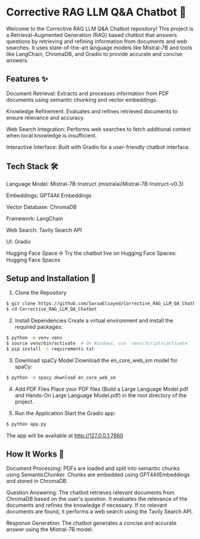 # Corrective RAG LLM Q&A Chatbot 🤖
Welcome to the Corrective RAG LLM Q&A Chatbot repository! This project is a Retrieval-Augmented Generation (RAG) based chatbot that answers questions by retrieving and refining information from documents and web searches. It uses state-of-the-art language models like Mistral-7B and tools like LangChain, ChromaDB, and Gradio to provide accurate and concise answers.

## Features ✨
Document Retrieval: Extracts and processes information from PDF documents using semantic chunking and vector embeddings.

Knowledge Refinement: Evaluates and refines retrieved documents to ensure relevance and accuracy.

Web Search Integration: Performs web searches to fetch additional context when local knowledge is insufficient.

Interactive Interface: Built with Gradio for a user-friendly chatbot interface.

## Tech Stack 🛠️
Language Model: Mistral-7B-Instruct (mistralai/Mistral-7B-Instruct-v0.3)

Embeddings: GPT4All Embeddings

Vector Database: ChromaDB

Framework: LangChain

Web Search: Tavily Search API

UI: Gradio

Hugging Face Space 🌐
Try the chatbot live on Hugging Face Spaces:
Hugging Face Spaces

## Setup and Installation 🚀
1. Clone the Repository
```bash
$ git clone https://github.com/SaraaElsayed/Corrective_RAG_LLM_QA_Chatbot.git
$ cd Corrective_RAG_LLM_QA_Chatbot
```
2. Install Dependencies
Create a virtual environment and install the required packages:
```bash
$ python -m venv venv
$ source venv/bin/activate  # On Windows, use `venv\Scripts\activate`
$ pip install -r requirements.txt
```
3. Download spaCy Model
Download the en_core_web_sm model for spaCy:
```bash
$ python -m spacy download en_core_web_sm
```
4. Add PDF Files
Place your PDF files (Build a Large Language Model.pdf and Hands-On Large Language Model.pdf) in the root directory of the project.

5. Run the Application
Start the Gradio app:
```bash
$ python app.py
```
The app will be available at http://127.0.0.1:7860

## How It Works 🧠

Document Processing:
PDFs are loaded and split into semantic chunks using SemanticChunker.
Chunks are embedded using GPT4AllEmbeddings and stored in ChromaDB.

Question Answering:
The chatbot retrieves relevant documents from ChromaDB based on the user's question.
It evaluates the relevance of the documents and refines the knowledge if necessary.
If no relevant documents are found, it performs a web search using the Tavily Search API.

Response Generation:
The chatbot generates a concise and accurate answer using the Mistral-7B model.

